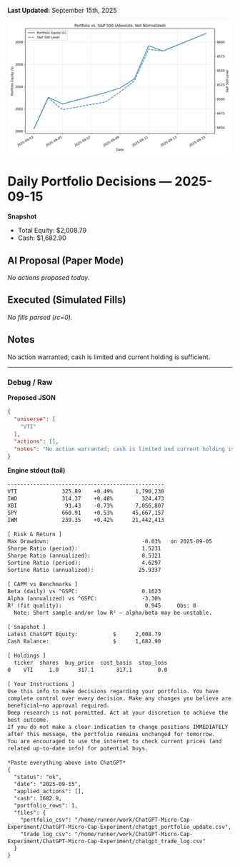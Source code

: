 **Last Updated:** September 15th, 2025

![Latest Performance Results](Results.png)

# Daily Portfolio Decisions — 2025-09-15

**Snapshot**
- Total Equity: $2,008.79
- Cash: $1,682.90

## AI Proposal (Paper Mode)
_No actions proposed today._

## Executed (Simulated Fills)
_No fills parsed (rc=0)._

## Notes
No action warranted; cash is limited and current holding is sufficient.

---
### Debug / Raw
**Proposed JSON**
```json
{
  "universe": [
    "VTI"
  ],
  "actions": [],
  "notes": "No action warranted; cash is limited and current holding is sufficient."
}
```

**Engine stdout (tail)**
```
-------------------------------------------------
VTI              325.89    +0.49%       1,790,230
IWO              314.37    +0.48%         324,473
XBI               93.43    -0.73%       7,056,807
SPY              660.91    +0.53%      45,667,157
IWM              239.35    +0.42%      21,442,413

[ Risk & Return ]
Max Drawdown:                             -0.03%   on 2025-09-05
Sharpe Ratio (period):                    1.5231
Sharpe Ratio (annualized):                8.5321
Sortino Ratio (period):                   4.6297
Sortino Ratio (annualized):              25.9337

[ CAPM vs Benchmarks ]
Beta (daily) vs ^GSPC:                    0.1623
Alpha (annualized) vs ^GSPC:              -3.30%
R² (fit quality):                          0.945     Obs: 8
  Note: Short sample and/or low R² — alpha/beta may be unstable.

[ Snapshot ]
Latest ChatGPT Equity:           $      2,008.79
Cash Balance:                    $      1,682.90

[ Holdings ]
  ticker  shares  buy_price  cost_basis  stop_loss
0    VTI     1.0      317.1       317.1        0.0

[ Your Instructions ]
Use this info to make decisions regarding your portfolio. You have complete control over every decision. Make any changes you believe are beneficial—no approval required.
Deep research is not permitted. Act at your discretion to achieve the best outcome.
If you do not make a clear indication to change positions IMMEDIATELY after this message, the portfolio remains unchanged for tomorrow.
You are encouraged to use the internet to check current prices (and related up-to-date info) for potential buys.

*Paste everything above into ChatGPT*
{
  "status": "ok",
  "date": "2025-09-15",
  "applied_actions": [],
  "cash": 1682.9,
  "portfolio_rows": 1,
  "files": {
    "portfolio_csv": "/home/runner/work/ChatGPT-Micro-Cap-Experiment/ChatGPT-Micro-Cap-Experiment/chatgpt_portfolio_update.csv",
    "trade_log_csv": "/home/runner/work/ChatGPT-Micro-Cap-Experiment/ChatGPT-Micro-Cap-Experiment/chatgpt_trade_log.csv"
  }
}

```
